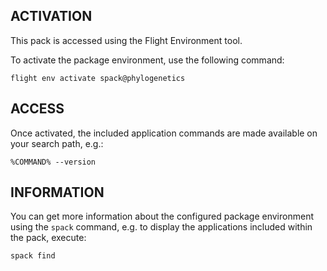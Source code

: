 ## ACTIVATION

This pack is accessed using the Flight Environment tool.

To activate the package environment, use the following command:

```
flight env activate spack@phylogenetics
```

## ACCESS

Once activated, the included application commands are made available on your search path, e.g.:

```
%COMMAND% --version
```

## INFORMATION

You can get more information about the configured package environment using the `spack` command, e.g. to display the applications included within the pack, execute:

```
spack find
```
